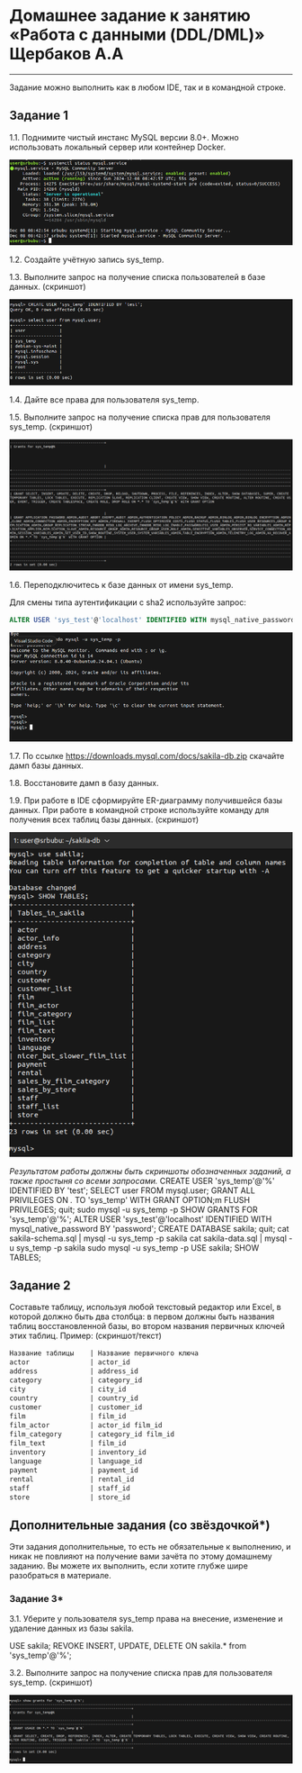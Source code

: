 # Домашнее задание к занятию «Работа с данными (DDL/DML)» Щербаков А.А

---

Задание можно выполнить как в любом IDE, так и в командной строке.

## Задание 1

1.1. Поднимите чистый инстанс MySQL версии 8.0+. Можно использовать локальный сервер или контейнер Docker.

![screen1](https://github.com/bosozu/homeworks/blob/main/12-02/images/1-1.png)

1.2. Создайте учётную запись sys_temp.

1.3. Выполните запрос на получение списка пользователей в базе данных. (скриншот)

![screen2](https://github.com/bosozu/homeworks/blob/main/12-02/images/1-3.png)

1.4. Дайте все права для пользователя sys_temp.

1.5. Выполните запрос на получение списка прав для пользователя sys_temp. (скриншот)

![screen2](https://github.com/bosozu/homeworks/blob/main/12-02/images/1-5.png)

1.6. Переподключитесь к базе данных от имени sys_temp.

Для смены типа аутентификации с sha2 используйте запрос:

```sql
ALTER USER 'sys_test'@'localhost' IDENTIFIED WITH mysql_native_password BY 'password';
```

![screen3](https://github.com/bosozu/homeworks/blob/main/12-02/images/1-6.png)

1.7. По ссылке <https://downloads.mysql.com/docs/sakila-db.zip> скачайте дамп базы данных.

1.8. Восстановите дамп в базу данных.

1.9. При работе в IDE сформируйте ER-диаграмму получившейся базы данных. При работе в командной строке используйте команду для получения всех таблиц базы данных. (скриншот)

![screen4](https://github.com/bosozu/homeworks/blob/main/12-02/images/1-9.png)

*Результатом работы должны быть скриншоты обозначенных заданий, а также простыня со всеми запросами.*
CREATE USER 'sys_temp'@'%' IDENTIFIED BY 'test';
SELECT user FROM mysql.user;
GRANT ALL PRIVILEGES ON *.* TO 'sys_temp' WITH GRANT OPTION;m
FLUSH PRIVILEGES;
quit;
sudo mysql -u sys_temp -p
SHOW GRANTS FOR 'sys_temp'@'%';
ALTER USER 'sys_test'@'localhost' IDENTIFIED WITH mysql_native_password BY 'password';
CREATE DATABASE sakila;
quit;
cat sakila-schema.sql | mysql -u sys_temp -p sakila
cat sakila-data.sql | mysql -u sys_temp -p sakila
sudo mysql -u sys_temp -p
USE sakila;
SHOW TABLES;

## Задание 2

Составьте таблицу, используя любой текстовый редактор или Excel, в которой должно быть два столбца: в первом должны быть названия таблиц восстановленной базы, во втором названия первичных ключей этих таблиц. Пример: (скриншот/текст)

```text
Название таблицы    | Название первичного ключа
actor               | actor_id
address             | address_id
category            | category_id
city                | city_id
country             | country_id
customer            | customer_id
film                | film_id
film_actor          | actor_id film_id
film_category       | category_id film_id
film_text           | film_id
inventory           | inventory_id    
language            | language_id
payment             | payment_id
rental              | rental_id
staff               | staff_id
store               | store_id
```

## Дополнительные задания (со звёздочкой*)

Эти задания дополнительные, то есть не обязательные к выполнению, и никак не повлияют на получение вами зачёта по этому домашнему заданию. Вы можете их выполнить, если хотите глубже шире разобраться в материале.

### Задание 3*

3.1. Уберите у пользователя sys_temp права на внесение, изменение и удаление данных из базы sakila.

USE sakila;
REVOKE INSERT, UPDATE, DELETE ON sakila.* from 'sys_temp'@'%';

3.2. Выполните запрос на получение списка прав для пользователя sys_temp. (скриншот)

![screen5](https://github.com/bosozu/homeworks/blob/main/12-02/images/3.png)
